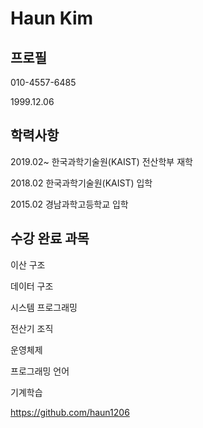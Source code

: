 # Haun Kim
## 프로필
010-4557-6485

1999.12.06

## 학력사항

2019.02~ 한국과학기술원(KAIST) 전산학부 재학

2018.02 한국과학기술원(KAIST) 입학

2015.02 경남과학고등학교 입학

## 수강 완료 과목 
이산 구조

데이터 구조

시스템 프로그래밍

전산기 조직

운영체제

프로그래밍 언어

기계학습

https://github.com/haun1206 